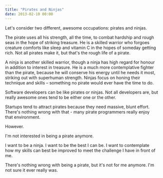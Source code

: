 ```yaml
---
title: "Pirates and Ninjas"
date: 2013-02-10 00:00
---
```


<import><p>Let's consider two different, awesome occupations: pirates and ninjas. </p>

<p>The pirate uses all his strength, all the time, to combat hardship and rough seas in the hope of striking treasure. He is a skilled warrior who forgoes creature comforts like sleep and vitamin C in the hopes of someday getting rich. Not all pirates make it, but that's the rough life of a pirate.</p>

<p>A ninja is another skilled warrior, though a ninja has high regard for honour in addition to interest in treasure. He is a much more contemplative fighter than the pirate, because he will conserve his energy until he needs it most, striking out with superhuman strength. Ninjas focus on honing their technique and skills – something no pirate would ever have the time to do.</p>

<p>Software developers can be like pirates or ninjas. Not all developers are, but really awesome ones tend to be either one or the other. </p>

<p>Startups tend to attract pirates because they need massive, blunt effort. There's nothing wrong with that - many pirate programmers really enjoy that environment. </p>

<p>However. </p>

<p>I'm not interested in being a pirate anymore. </p>

<p>I want to be a ninja. I want to be the best I can be. I want to contemplate how my skills can best be improved to meet the challenge I have in front of me. </p>

<p>There's nothing wrong with being a pirate, but it's not for me anymore. I'm not sure it ever really was. </p></import>

<!-- more -->

